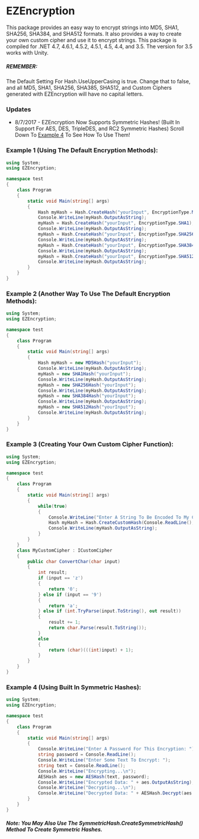 # EZEncryption
This package provides an easy way to encrypt strings into MD5, SHA1, SHA256, SHA384, and SHA512 formats. It also provides a way to create your own custom cipher and use it to encrypt strings. This package is compiled for .NET 4.7, 4.6.1, 4.5.2, 4.5.1, 4.5, 4.4, and 3.5. The version for 3.5 works with Unity.

##### REMEMBER: 
The Default Setting For Hash.UseUpperCasing is true. Change that to false, and all MD5, SHA1, SHA256, SHA385, SHA512, and Custom Ciphers generated with EZEncryption will have no capital letters.

### Updates
- 8/7/2017 - EZEncryption Now Supports Symmetric Hashes! (Built In Support For AES, DES, TripleDES, and RC2 Symmetric Hashes) Scroll Down To [Example 4](https://github.com/gamergames123/EZEncryption#example-4-using-built-in-symmetric-hashes) To See How To Use Them! 


### Example 1 (Using The Default Encryption Methods):

```c#
using System;
using EZEncryption;

namespace test
{
    class Program
    {
        static void Main(string[] args)
        {
            Hash myHash = Hash.CreateHash("yourInput", EncryptionType.MD5);
            Console.WriteLine(myHash.OutputAsString);
            myHash = Hash.CreateHash("yourInput", EncryptionType.SHA1);
            Console.WriteLine(myHash.OutputAsString);
            myHash = Hash.CreateHash("yourInput", EncryptionType.SHA256);
            Console.WriteLine(myHash.OutputAsString);
            myHash = Hash.CreateHash("yourInput", EncryptionType.SHA384);
            Console.WriteLine(myHash.OutputAsString);
            myHash = Hash.CreateHash("yourInput", EncryptionType.SHA512);
            Console.WriteLine(myHash.OutputAsString);
        }
    }
}
```

### Example 2 (Another Way To Use The Default Encryption Methods):
```c#
using System;
using EZEncryption;

namespace test
{
    class Program
    {
        static void Main(string[] args)
        {
            Hash myHash = new MD5Hash("yourInput");
            Console.WriteLine(myHash.OutputAsString);
            myHash = new SHA1Hash("yourInput");
            Console.WriteLine(myHash.OutputAsString);
            myHash = new SHA256Hash("yourInput");
            Console.WriteLine(myHash.OutputAsString);
            myHash = new SHA384Hash("yourInput");
            Console.WriteLine(myHash.OutputAsString);
            myHash = new SHA512Hash("yourInput");
            Console.WriteLine(myHash.OutputAsString);
        }
    }
}
```


### Example 3 (Creating Your Own Custom Cipher Function):

```c#
using System;
using EZEncryption;

namespace test
{
    class Program
    {
        static void Main(string[] args)
        {
            while(true)
            {
                Console.WriteLine("Enter A String To Be Encoded To My Custom Cipher: ");
                Hash myHash = Hash.CreateCustomHash(Console.ReadLine(), new MyCustomCipher());
                Console.WriteLine(myHash.OutputAsString);
            }
        }
    }
    class MyCustomCipher : ICustomCipher
    {
        public char ConvertChar(char input)
        {
            int result;
            if (input == 'z')
            {
                return '0';
            } else if (input == '9')
            {
                return 'a';
            } else if (int.TryParse(input.ToString(), out result))
            {
                result += 1;
                return char.Parse(result.ToString());
            }
            else
            {
                return (char)(((int)input) + 1);
            }
        }
    }
}
```

### Example 4 (Using Built In Symmetric Hashes):
```c#
using System;
using EZEncryption;

namespace test
{
    class Program
    {
        static void Main(string[] args)
        {
            Console.WriteLine("Enter A Password For This Encryption: ");
            string password = Console.ReadLine();
            Console.WriteLine("Enter Some Text To Encrypt: ");
            string text = Console.ReadLine();
            Console.WriteLine("Encrypting...\n");
            AESHash aes = new AESHash(text, password);
            Console.WriteLine("Encrypted Data: " + aes.OutputAsString);
            Console.WriteLine("Decrypting...\n");
            Console.WriteLine("Decrypted Data: " + AESHash.Decrypt(aes.OutputAsByteArray, password));
        }
    }
}
```

##### Note: You May Also Use The SymmetricHash.CreateSymmetricHash() Method To Create Symmetric Hashes.
